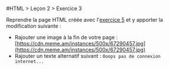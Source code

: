 #HTML > Leçon 2 > Exercice 3

Reprendre la page HTML créée avec l'[exercice 5](https://github.com/blank-project/_blank-exercises/tree/master/exercises/html/lesson2/exercise5) et y apporter la modification suivante :
* Rajouter une image à la fin de votre page : [https://cdn.meme.am/instances/500x/67290457.jpg](https://cdn.meme.am/instances/500x/67290457.jpg)
* Rajouter un texte alternatif suivant : `Ooops pas de connexion internet...`
